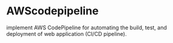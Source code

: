 # AWScodepipeline
implement AWS CodePipeline for automating the build, test, and deployment of web application (CI/CD pipeline).
